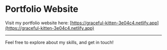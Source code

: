 # Portfolio Website

Visit my portfolio website here: [https://graceful-kitten-3e04c4.netlify.app](https://graceful-kitten-3e04c4.netlify.app)

---

Feel free to explore about my skills, and get in touch!
